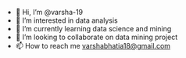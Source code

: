 - 👋 Hi, I’m @varsha-19
- 👀 I’m interested in data analysis
- 🌱 I’m currently learning data science and mining
- 💞️ I’m looking to collaborate on data mining project
- 📫 How to reach me varshabhatia18@gmail.com

<!---
varsha-19/varsha-19 is a ✨ special ✨ repository because its `README.md` (this file) appears on your GitHub profile.
You can click the Preview link to take a look at your changes.
--->
